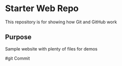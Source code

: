 # Starter Web Repo

This repository is for showing how Git and GitHub work

## Purpose

Sample website with plenty of files for demos




#git Commit 